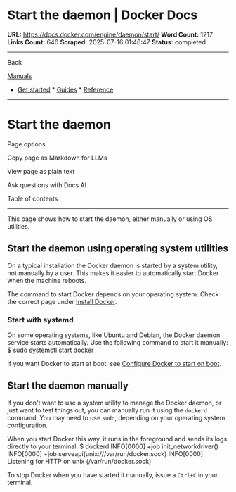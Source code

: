 # Start the daemon | Docker Docs

**URL:** https://docs.docker.com/engine/daemon/start/
**Word Count:** 1217
**Links Count:** 646
**Scraped:** 2025-07-16 01:46:47
**Status:** completed

---

Back

[Manuals](https://docs.docker.com/manuals/)

  * [Get started](https://docs.docker.com/get-started/)   * [Guides](https://docs.docker.com/guides/)   * [Reference](https://docs.docker.com/reference/)

* * *

# Start the daemon

Page options

Copy page as Markdown for LLMs

View page as plain text

Ask questions with Docs AI

Table of contents

* * *

This page shows how to start the daemon, either manually or using OS utilities.

## Start the daemon using operating system utilities

On a typical installation the Docker daemon is started by a system utility, not manually by a user. This makes it easier to automatically start Docker when the machine reboots.

The command to start Docker depends on your operating system. Check the correct page under [Install Docker](https://docs.docker.com/engine/install/).

### Start with systemd

On some operating systems, like Ubuntu and Debian, the Docker daemon service starts automatically. Use the following command to start it manually:               $ sudo systemctl start docker     

If you want Docker to start at boot, see [Configure Docker to start on boot](https://docs.docker.com/engine/install/linux-postinstall/#configure-docker-to-start-on-boot-with-systemd).

## Start the daemon manually

If you don't want to use a system utility to manage the Docker daemon, or just want to test things out, you can manually run it using the `dockerd` command. You may need to use `sudo`, depending on your operating system configuration.

When you start Docker this way, it runs in the foreground and sends its logs directly to your terminal.               $ dockerd          INFO[0000] +job init_networkdriver()     INFO[0000] +job serveapi(unix:///var/run/docker.sock)     INFO[0000] Listening for HTTP on unix (/var/run/docker.sock)     

To stop Docker when you have started it manually, issue a `Ctrl+C` in your terminal.